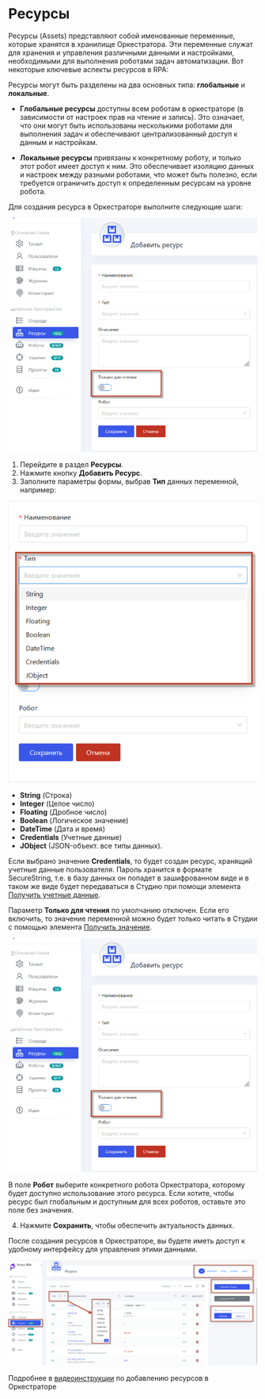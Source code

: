 # Ресурсы 

Ресурсы (Assets) представляют собой именованные переменные, которые хранятся в хранилище Оркестратора. Эти переменные служат для хранения и управления различными данными и настройками, необходимыми для выполнения роботами задач автоматизации.  Вот некоторые ключевые аспекты ресурсов в RPA:

Ресурсы могут быть разделены на два основных типа: **глобальные** и **локальные**.

- **Глобальные ресурсы** доступны всем роботам в оркестраторе (в зависимости от настроек прав на чтение и запись). Это означает, что они могут быть использованы несколькими роботами для выполнения задач и обеспечивают централизованный доступ к данным и настройкам.

- **Локальные ресурсы** привязаны к конкретному роботу, и только этот робот имеет доступ к ним. Это обеспечивает изоляцию данных и настроек между разными роботами, что может быть полезно, если требуется ограничить доступ к определенным ресурсам на уровне робота.

Для создания ресурса в Оркестраторе выполните следующие шаги:


![](../../.gitbook/assets1/add_asset.png)

1. Перейдите в раздел **Ресурсы**.
2. Нажмите кнопку **Добавить Ресурс**.
3. Заполните параметры формы, выбрав **Тип** данных переменной, например:

![](../../.gitbook/assets1/type_asset.png)
   
   - **String** (Строка)
   - **Integer** (Целое число)
   - **Floating** (Дробное число)
   - **Boolean** (Логическое значение)
   - **DateTime** (Дата и время)
   - **Credentials** (Учетные данные)
   - **JObject** (JSON-объект. все типы данных). 

Если выбрано значение **Сredentials**, то будет создан ресурс, хранящий учетные данные пользователя. Пароль хранится в формате SecureString, т.е. в базу данных он попадет в зашифрованном виде и в таком же виде будет передаваться в Студию при помощи элемента [Получить учетные данные](https://docs.primo-rpa.ru/primo-rpa/g_elements/osnovnye-elementy/orkestrator/els_assets/el_orch_getcredentials).

Параметр **Только для чтения** по умолчанию отключен. Если его включить, то значение переменной можно будет только читать в Студии с помощью элемента [Получить значение](https://docs.primo-rpa.ru/primo-rpa/g_elements/osnovnye-elementy/orkestrator/els_assets/el_orch_getvalue).

![](../../.gitbook/assets1/read_asset.png)

В поле **Робот** выберите конкретного робота Оркестратора, которому будет доступно использование этого ресурса. Если хотите, чтобы ресурс был глобальным и доступным для всех роботов, оставьте это поле без значения.
  
4. Нажмите **Сохранить**, чтобы обеспечить актуальность данных.

После создания ресурсов в Оркестраторе, вы будете иметь доступ к удобному интерфейсу для управления этими данными.

![](../../.gitbook/assets1/filter_asset.png)


Подробнее в [видеоинструкции](https://www.youtube.com/watch?v=paXGN7TD_Zk&t=675s) по добавлению ресурсов в Оркестраторе 


